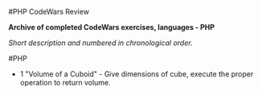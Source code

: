 #PHP CodeWars Review

**Archive of completed CodeWars exercises, languages - PHP**

*Short description and numbered in chronological order.*

#PHP

- 1 "Volume of a Cuboid" - Give dimensions of cube, execute the proper operation to return volume.
